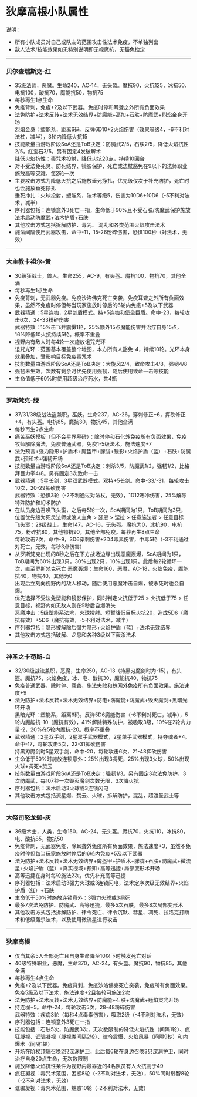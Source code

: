 # 狄摩高根小队属性  

说明：
- 所有小队成员对自己或队友的范围攻击性法术免疫，不单独列出
- 敌人法术/技能效果如无特别说明即无视魔抗，无豁免检定

---

### 贝尔查瑞斯克-红
- 35级法师，恶魔。生命240，AC-14，无头盔。魔抗90，火抗125，冰抗50，电抗100，酸抗70，魔能抗50，物抗75
- 每秒再生1点生命
- 免疫背刺，免疫+2及以下武器。免疫时停和耳聋之外所有负面效果
- 法免防护+法术反转+法术无效结界+防魔能+高加+石肤+防魔武+烈焰金身开场  
  烈焰金身：塑能系，距离6码。反弹6D10+2火焰伤害（效果等级4，-6不利对法杖，减半），3轮内降低火抗15
- 技能数量由游戏阶段SoA还是ToB决定：防魔武2/5，石肤2/5，降低火焰抗性2/5，红宝石3/5，另有固定4发破解术  
  降低火焰抗性：毒咒术投射，降低火抗20点，持续10回合
- 对不受法免死灵、防死结界、镜影保护，死亡或法杖豁免在9以下的法师职业施放高等灾难，每2轮一次
- 主要攻击方式为降低火抗之后施放垂死挣扎，优先级仅次于补充防护，死亡时也会施放垂死挣扎  
  垂死挣扎：火球投射，塑能系，法术等级5，伤害为10D6+10D6（-5不利对法术，减半）
- 序列器包括：连锁意外3死亡一指，生命低于90%且不受石肤/防魔武保护施放法术启动防魔武+法术护盾+石肤
- 其他攻击方式包括拆解防护、毒咒、 混乱和各类范围火焰攻击法术
- 施法间隔使用武器攻击，命中-11，15-26粉碎伤害，恐惧100秒（对法术，无效）
---

### 大主教卡祖尔-黄
- 30级狂战士，兽人。生命255，AC-9，有头盔。魔抗100，物抗70，其他全满
- 每秒再生1点生命
- 免疫背刺，无武器免疫。免疫沙洛佛克死亡突袭，免疫耳聋之外所有负面效果，虽然不免疫时停但每当玩家施放时停后的6轮内免疫+5及以下武器
- 武器精通：5星连枷，2星剑盾模式。持+5连枷和堡垒巨盾。命中-23，每轮攻击6次，24-33粉碎伤害  
  武器特效：15%击飞并震慑1轮，25%额外15点魔能伤害并治疗自身15点，16%降低10火抗持续5轮。概率不重叠
- 视野内有敌人时每4轮一次施放诅咒光环  
  诅咒光环：范围基本覆盖整个地图，本方所有人豁免-4，持续10轮。光环本身效果叠加，受影响目标免疫毒咒术
- 技能数量由游戏阶段SoA还是ToB决定：大旋风2/4，致命攻击4/8，强韧4/8
- 强韧未生效，次数有剩余时优先使用强韧，随后使用致命一击等技能
- 生命值低于60%时使用超级治疗药水，共4瓶
---

### 罗斯梵克-绿
- 37/31/38级战法盗兼职，巫妖。生命237，AC-26，穿刺修正+6，挥砍修正+4，有头盔。电抗85，魔抗30，物抗45，其他全满
- 每秒再生3点生命
- 痛苦巫妖模板（但不会星界墓碑）：除时停和石化外免疫所有负面效果，免疫牧师解除魔法，免疫普通武器，免疫1-5级法术，施法速度+7
- 法免预言+强力隐形+护盾术+魔盔甲+朦胧+镜影+火焰护盾（蓝）+石肤+防魔武+预知术+强韧开场
- 技能数量由游戏阶段SoA还是ToB决定：刺杀3/5，防魔武1/2，强韧1/2，比格拜巨力拳4/8。另有固定3次致命一击
- 武器精通：5星长剑，3星双武器模式。双持+5长剑。命中-33/-31，每轮攻击10次，20-29挥砍伤害  
  武器特效：恐惧3轮（-2不利通过对法杖，无效），1D12寒冷伤害，25%解除特殊防护和幻术防护
- 在队员身边召唤飞头蛮，之后每5轮一次，SoA期间为1只，ToB期间为3只，位置优先级为死灵法师或浪人主角 > 瑟恩 > 涅拉 > 任意施法者 > 任意目标   
  飞头蛮：28级战士。生命147，AC-16，无头盔。魔抗为0，冰抗90，电抗75，粉碎抗80，其他物抗90，其他全部免疫。每秒再生8点生命  
  每轮攻击7次，命中-9，3D6穿刺伤害+2D4毒素伤害，中毒5轮（-3不利通过对死亡，无效，每秒3点伤害）
- 从罗斯梵克出现的8秒之后在下方战场边缘出现恶魔轰爆，SoA期间为1只，ToB期间为60%出现3只，30%出现2只，10%出现1只。此后每2轮循环一次，直至罗斯梵克死亡
  恶魔轰爆：生命160，恶魔，AC-18，火焰免疫，魔能抗40，物抗40，其他为0  
  出现后立刻向视野内的敌人移动，随后使用恶魔冲击自爆，被杀死时也会自爆。  
  优先选择不受法免塑能和镜影保护，同时判定火抗低于25 > 火抗低于75 > 任意目标，视野内如无敌人则在9秒后自爆消失  
  恶魔冲击：5级塑能系法术，火球投射。短暂降低目标火抗20，造成5D6（魔抗有效）+5D6（魔抗有效，-5不利对法术，减半）
- 序列器包括：隐形被解除后强力隐形+火焰护盾（蓝）+法术无效结界
- 其他攻击方式包括破解、龙息和各种3级以下轰杀法术
---

### 神圣之卡苟斯-白
- 32/30级战法兼职，恶魔，生命250，AC-13（持黑刃魔剑时为-15），有头盔。魔抗75，火焰免疫，冰、电、酸抗30，魔能抗40，物抗75
- 免疫普通武器，除时停、耳聋、施法失败和蛛网外免疫所有负面效果，施法速度+9
- 法免防护+法术反转+法术无效结界+防电+防魔能+防魔武+毁灭魔剑+黑暗光环开场  
  黑暗光环：塑能系，距离6码。反弹5D6魔能伤害（-6不利对死亡，减半），5轮内魔能抗-10（魔抗有效），41%解除特殊防护，被吸取3级，10%在2轮内力量-2，20%在5轮内魔抗-20。概率不重叠
- 武器精通：2星双手剑，2星双手武器模式，2星单手武器模式，持夺魂者+4。命中-17，每轮攻击5次，22-31挥砍伤害  
  持黑刃魔剑时5星双手剑，命中-20，每轮攻击6次，21-43挥砍伤害
- 生命低于50%时施放连锁意外：25%出现3凋死，25%出现3火球，50%出现火球+凋死+焚云
- 技能数量由游戏阶段SoA还是ToB决定：强韧1/3。另有固定3次法免防护，3次防魔武，每107秒一次毁灭魔剑次数无限，3次降火抗
- 序列器包括：法术启动3火球或3连锁闪电
- 其他攻击方式包括流星爆、焚云、火球，拆解防护，混乱，超渡圣武士等
---

### 大祭司怒龙迦-灰
- 36级术士，人类，生命150，AC-24，无头盔。魔抗70，火抗110，冰抗80，电、酸抗85，物抗50
- 免疫背刺，无武器免疫，除耳聋外免疫所有负面效果，施法速度+3，虽然不免疫时停但每当玩家施放时停后的6轮内免疫+5及以下武器
- 法免防护+法术反转+法术无效结界+魔盔甲+护盾术+朦胧+石肤+防魔武+微流星+火焰护盾（蓝）+真实视域+预知+高等迅捷+局部变形术开场
- 高等迅捷在身时每轮施法2次，优先补充高等迅捷
- 序列器包括：法术启动3强力火球或3连锁闪电，法术定序次级无效结界+火焰护盾（红）+石肤
- 生命低于50%时施放连锁意外：3强力火球或3凋死
- 最多7次法免防护、防魔武、高等迅捷，最多5次石肤，最多8次局部变形术
- 其他攻击方式包括拆解防护、律令死亡、律令沉默、彗星、凋死、拉洛克打断术和低级轰杀法术，以及使用微流星进行攻击
---

### 狄摩高根
- 仅当其余5人全部死亡且自身生命降至10以下时触发死亡对话
- 40级特殊职业，恶魔，生命370，AC-24，有头盔。魔抗90，物抗85，其他全满
- 每秒再生4点生命
- 免疫+2及以下武器。免疫背刺，免疫沙洛佛克死亡突袭，免疫所有负面效果。免疫5级及以下法术，施法速度+2且每轮可施法2次
- 法免防护+法术反转+法术无效结界+防魔能+石肤+防魔武+殛焰灵光开场
- 持连枷+5。命中-24，每轮攻击5次，28-48粉碎伤害  
  武器特效：疾病3轮（每秒4点毒素伤害），吸取2级（-4不利对法术，无效）
- 序列器包括：连锁意外3死亡一指
- 技能包括：石肤5次，防魔武3次，无次数限制的降低火焰抗性（间隔1轮）、疯狂凝视、诓骗凝视（凝视类间隔2轮）、律令震慑、火焰风暴（间隔9秒）和内爆术（间隔1轮）
- 开场在阶梯顶端召唤2只深渊护卫，此后每6轮在身边召唤3只深渊护卫，同时治疗自身20点生命，无次数限制
- 施放降低火焰抗性条件为视野内最靠近的4名队员有人火抗高于49
- 疯狂凝视：毒咒术范围，困惑8轮（-2不利对法术，无效），50%同时弱智8轮（-2不利对法术，无效）
- 诓骗凝视：毒咒术范围，魅惑10轮（-2不利对法术，无效）

